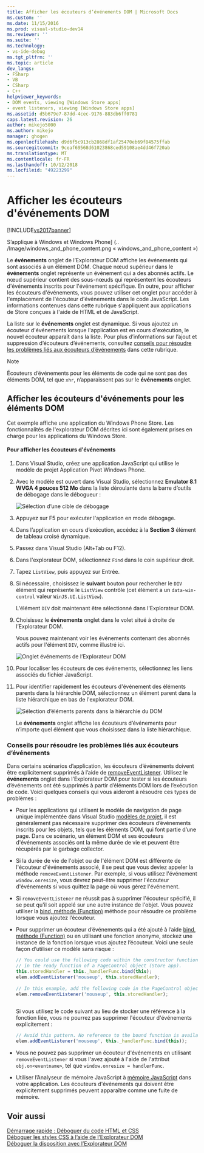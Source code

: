 ```yaml
---
title: Afficher les écouteurs d’événements DOM | Microsoft Docs
ms.custom: ''
ms.date: 11/15/2016
ms.prod: visual-studio-dev14
ms.reviewer: ''
ms.suite: ''
ms.technology:
- vs-ide-debug
ms.tgt_pltfrm: ''
ms.topic: article
dev_langs:
- FSharp
- VB
- CSharp
- C++
helpviewer_keywords:
- DOM events, viewing [Windows Store apps]
- event listeners, viewing [Windows Store apps]
ms.assetid: d5b679e7-87dd-4cec-9176-883db6ff0781
caps.latest.revision: 26
author: mikejo5000
ms.author: mikejo
manager: ghogen
ms.openlocfilehash: d9d6f5c913cb2868df1af25470eb69f84575ffab
ms.sourcegitcommit: 9ceaf69568d61023868ced59108ae4dd46f720ab
ms.translationtype: MT
ms.contentlocale: fr-FR
ms.lasthandoff: 10/12/2018
ms.locfileid: "49223299"
---
```

# <a name="view-dom-event-listeners"></a>Afficher les écouteurs d'événements DOM
[!INCLUDE[vs2017banner](../includes/vs2017banner.md)]

S’applique à Windows et Windows Phone] (.. /Image/windows_and_phone_content.png « windows_and_phone_content »)  
  
 Le **événements** onglet de l’Explorateur DOM affiche les événements qui sont associés à un élément DOM. Chaque nœud supérieur dans le **événements** onglet représente un événement qui a des abonnés actifs. Le nœud supérieur contient des sous-nœuds qui représentent les écouteurs d'événements inscrits pour l'événement spécifique. En outre, pour afficher les écouteurs d'événements, vous pouvez utiliser cet onglet pour accéder à l'emplacement de l'écouteur d'événements dans le code JavaScript. Les informations contenues dans cette rubrique s'appliquent aux applications de Store conçues à l'aide de HTML et de JavaScript.  
  
 La liste sur le **événements** onglet est dynamique. Si vous ajoutez un écouteur d'événements lorsque l'application est en cours d'exécution, le nouvel écouteur apparaît dans la liste. Pour plus d’informations sur l’ajout et suppression d’écouteurs d’événements, consultez [conseils pour résoudre les problèmes liés aux écouteurs d’événements](#Tips) dans cette rubrique.  
  
> [!NOTE]
>  Écouteurs d’événements pour les éléments de code qui ne sont pas des éléments DOM, tel que `xhr`, n’apparaissent pas sur le **événements** onglet.  
  
## <a name="view-event-listeners-for-dom-elements"></a>Afficher les écouteurs d'événements pour les éléments DOM  
 Cet exemple affiche une application du Windows Phone Store. Les fonctionnalités de l'explorateur DOM décrites ici sont également prises en charge pour les applications du Windows Store.  
  
#### <a name="to-view-event-listeners"></a>Pour afficher les écouteurs d'événements  
  
1.  Dans Visual Studio, créez une application JavaScript qui utilise le modèle de projet Application Pivot Windows Phone.  
  
2.  Avec le modèle est ouvert dans Visual Studio, sélectionnez **Emulator 8.1 WVGA 4 pouces 512 Mo** dans la liste déroulante dans la barre d’outils de débogage dans le débogueur :  
  
     ![Sélection d’une cible de débogage](../debugger/media/js-dom-debug-target-emu.png "JS_DOM_Debug_Target_Emu")  
  
3.  Appuyez sur F5 pour exécuter l'application en mode débogage.  
  
4.  Dans l’application en cours d’exécution, accédez à la **Section 3** élément de tableau croisé dynamique.  
  
5.  Passez dans Visual Studio (Alt+Tab ou F12).  
  
6.  Dans l'explorateur DOM, sélectionnez `Find` dans le coin supérieur droit.  
  
7.  Tapez `ListView`, puis appuyez sur Entrée.  
  
8.  Si nécessaire, choisissez le **suivant** bouton pour rechercher le `DIV` élément qui représente le `ListView` contrôle (cet élément a un `data-win-control` valeur `WinJS.UI.ListView`).  
  
     L'élément `DIV` doit maintenant être sélectionné dans l'Explorateur DOM.  
  
9. Choisissez le **événements** onglet dans le volet situé à droite de l’Explorateur DOM.  
  
     Vous pouvez maintenant voir les événements contenant des abonnés actifs pour l'élément `DIV`, comme illustré ici.  
  
     ![Onglet événements de l’Explorateur DOM](../debugger/media/js-dom-events.png "JS_DOM_Events")  
  
10. Pour localiser les écouteurs de ces événements, sélectionnez les liens associés du fichier JavaScript.  
  
11. Pour identifier rapidement les écouteurs d'événement des éléments parents dans la hiérarchie DOM, sélectionnez un élément parent dans la liste hiérarchique en bas de l'explorateur DOM.  
  
     ![Sélection d’éléments parents dans la hiérarchie du DOM](../debugger/media/js-dom-breadcrumbs.png "JS_DOM_Breadcrumbs")  
  
     Le **événements** onglet affiche les écouteurs d’événements pour n’importe quel élément que vous choisissez dans la liste hiérarchique.  
  
###  <a name="Tips"></a> Conseils pour résoudre les problèmes liés aux écouteurs d’événements  
 Dans certains scénarios d’application, les écouteurs d’événements doivent être explicitement supprimés à l’aide de [removeEventListener](http://msdn.microsoft.com/library/ie/ff975250\(v=vs.85\).aspx). Utilisez le **événements** onglet dans l’Explorateur DOM pour tester si les écouteurs d’événements ont été supprimés à partir d’éléments DOM lors de l’exécution de code. Voici quelques conseils qui vous aideront à résoudre ces types de problèmes :  
  
-   Pour les applications qui utilisent le modèle de navigation de page unique implémentée dans Visual Studio [modèles de projet](http://msdn.microsoft.com/library/windows/apps/hh758331.aspx), il est généralement pas nécessaire supprimer des écouteurs d’événements inscrits pour les objets, tels que les éléments DOM, qui font partie d’une page. Dans ce scénario, un élément DOM et ses écouteurs d'événements associés ont la même durée de vie et peuvent être récupérés par le garbage collector.  
  
-   Si la durée de vie de l'objet ou de l'élément DOM est différente de l'écouteur d'événements associé, il se peut que vous deviez appeler la méthode `removeEventListener`. Par exemple, si vous utilisez l'événement `window.onresize`, vous devrez peut-être supprimer l'écouteur d'événements si vous quittez la page où vous gérez l'événement.  
  
-   Si `removeEventListener` ne réussit pas à supprimer l'écouteur spécifié, il se peut qu'il soit appelé sur une autre instance de l'objet. Vous pouvez utiliser la [bind, méthode (Function)](~/E:/Repos/visualstudio-docs-pr/scripting-docs/javascript/reference/bind-method-function-javascript.md) méthode pour résoudre ce problème lorsque vous ajoutez l’écouteur.  
  
-   Pour supprimer un écouteur d’événements qui a été ajouté à l’aide [bind, méthode (Function)](~/E:/Repos/visualstudio-docs-pr/scripting-docs/javascript/reference/bind-method-function-javascript.md) ou en utilisant une fonction anonyme, stockez une instance de la fonction lorsque vous ajoutez l’écouteur. Voici une seule façon d’utiliser ce modèle sans risque :  
  
    ```javascript  
    // You could use the following code within the constructor function of an object, or  
    // in the ready function of a PageControl object (Store app).  
    this.storedHandler = this._handlerFunc.bind(this);  
    elem.addEventListener('mouseup', this.storedHandler);  
  
    // In this example, add the following code in the PageControl object's unload function.  
    elem.removeEventListener('mouseup', this.storedHandler);  
  
    ```  
  
     Si vous utilisez le code suivant au lieu de stocker une référence à la fonction liée, vous ne pourrez pas supprimer l'écouteur d'événements explicitement :  
  
    ```javascript  
    // Avoid this pattern. No reference to the bound function is available.  
    elem.addEventListener('mouseup', this._handlerFunc.bind(this));  
    ```  
  
-   Vous ne pouvez pas supprimer un écouteur d'événements en utilisant `removeEventListener` si vous l'avez ajouté à l'aide de l'attribut `obj.on<eventname>`, tel que `window.onresize = handlerFunc`.  
  
-   Utiliser l’Analyseur de mémoire JavaScript à [mémoire JavaScript](../profiling/javascript-memory.md) dans votre application. Les écouteurs d'événements qui doivent être explicitement supprimés peuvent apparaître comme une fuite de mémoire.  
  
## <a name="see-also"></a>Voir aussi  
 [Démarrage rapide : Déboguer du code HTML et CSS](../debugger/quickstart-debug-html-and-css.md)   
 [Déboguer les styles CSS à l’aide de l’Explorateur DOM](../debugger/debug-css-styles-using-dom-explorer.md)   
 [Déboguer la disposition avec l’Explorateur DOM](../debugger/debug-layout-using-dom-explorer.md)



